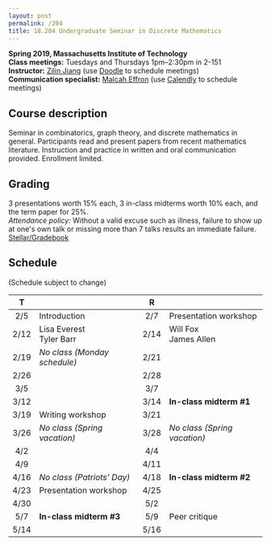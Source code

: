 ```yaml
---
layout: post
permalink: /204
title: 18.204 Undergraduate Seminar in Discrete Mathematics
---
```

**Spring 2019, Massachusetts Institute of Technology**  
**Class meetings:** Tuesdays and Thursdays 1pm–2:30pm in 2-151  
**Instructor:** [Zilin Jiang](/) (use [Doodle](https://doodle.com/zilin) to schedule meetings)  
**Communication specialist:** [Malcah Effron](https://cmsw.mit.edu/profile/malcah-effron/) (use [Calendly](https://calendly.com/meffron) to schedule meetings)

## Course description

Seminar in combinatorics, graph theory, and discrete mathematics in general. Participants read and present papers from recent mathematics literature. Instruction and practice in written and oral communication provided. Enrollment limited.

## Grading

3 presentations worth 15% each, 3 in-class midterms worth 10% each, and the term paper for 25%.  
*Attendance policy:* Without a valid excuse such as illness, failure to show up at one's own talk or missing more than 7 talks results an immediate failure.  
[Stellar/Gradebook](http://stellar.mit.edu/S/course/18/sp19/18.204.2/)

## Schedule

(Schedule subject to change)

| T    |   | R    |   |
|:----:|---|:----:|---|
| 2/5  | Introduction | 2/7 | Presentation workshop |
| 2/12 | Lisa Everest<br>Tyler Barr | 2/14 | Will Fox<br>James Allen |
| 2/19 | _No class (Monday schedule)_ | 2/21 |  |
| 2/26 |  | 2/28 |  |
| 3/5  |  | 3/7 |  |
| 3/12 |  | 3/14 | **In-class midterm #1** |
| 3/19 | Writing workshop | 3/21 |  |
| 3/26 | _No class (Spring vacation)_ | 3/28 | _No class (Spring vacation)_ |
| 4/2  |  | 4/4 |  |
| 4/9  |  | 4/11  |  |
| 4/16 | _No class (Patriots' Day)_ | 4/18 | **In-class midterm #2** |
| 4/23 | Presentation workshop | 4/25 |  |
| 4/30 |  | 5/2 |  |
| 5/7  | **In-class midterm #3** | 5/9  | Peer critique |
| 5/14 |  | 5/16 |  |
